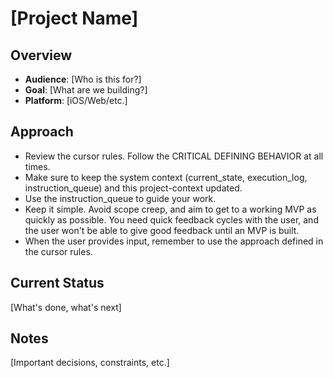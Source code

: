 # [Project Name]

## Overview
- **Audience**: [Who is this for?]
- **Goal**: [What are we building?]
- **Platform**: [iOS/Web/etc.]

## Approach
- Review the cursor rules. Follow the CRITICAL DEFINING BEHAVIOR at all times. 
- Make sure to keep the system context (current_state, execution_log, instruction_queue) and this project-context updated. 
- Use the instruction_queue to guide your work. 
- Keep it simple. Avoid scope creep, and aim to get to a working MVP as quickly as possible. You need quick feedback cycles with the user, and the user won't be able to give good feedback until an MVP is built. 
- When the user provides input, remember to use the approach defined in the cursor rules.

## Current Status
[What's done, what's next]

## Notes
[Important decisions, constraints, etc.] 
